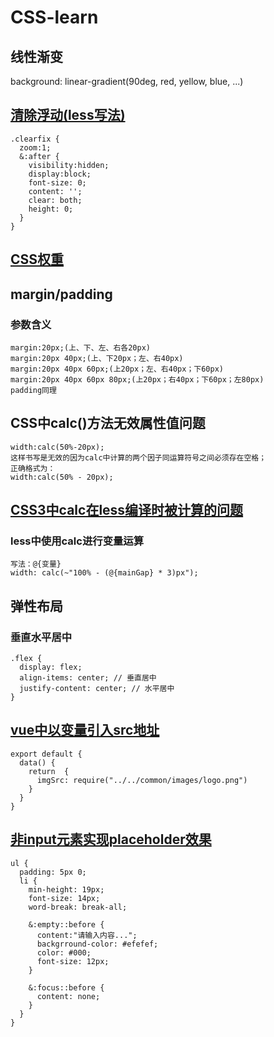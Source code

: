 # CSS-learn
## 线性渐变
background: linear-gradient(90deg, red, yellow, blue, ...)
## [清除浮动(less写法)](http://blog.sina.com.cn/s/blog_60b35e830101c1r8.html)
```
.clearfix {
  zoom:1;
  &:after {
    visibility:hidden;
    display:block;
    font-size: 0;
    content: '';
    clear: both;
    height: 0;
  }
}
```
## [CSS权重](https://www.jianshu.com/p/983ff63adaa6)
## margin/padding
### 参数含义
```
margin:20px;(上、下、左、右各20px)
margin:20px 40px;(上、下20px；左、右40px)
margin:20px 40px 60px;(上20px；左、右40px；下60px)
margin:20px 40px 60px 80px;(上20px；右40px；下60px；左80px)
padding同理
```
## CSS中calc()方法无效属性值问题
```
width:calc(50%-20px);
这样书写是无效的因为calc中计算的两个因子同运算符号之间必须存在空格；
正确格式为：
width:calc(50% - 20px);
```
## [CSS3中calc在less编译时被计算的问题](https://blog.csdn.net/playboyanta123/article/details/50408335)
### less中使用calc进行变量运算
```
写法：@{变量}
width: calc(~"100% - (@{mainGap} * 3)px");
```
## 弹性布局
### 垂直水平居中
```
.flex {
  display: flex;
  align-items: center; // 垂直居中
  justify-content: center; // 水平居中
}
```
## [vue中以变量引入src地址](https://zhuanlan.zhihu.com/p/88897041)
```
export default {
  data() {
    return  {
      imgSrc: require("../../common/images/logo.png")
    }
  }
}
```
## [非input元素实现placeholder效果](https://blog.csdn.net/m0_37922914/article/details/100152825)
```
ul {
  padding: 5px 0;
  li {
    min-height: 19px;
    font-size: 14px;
    word-break: break-all;
    
    &:empty::before {
      content:"请输入内容...";
      backgrround-color: #efefef;
      color: #000;
      font-size: 12px;
    }
    
    &:focus::before {
      content: none;
    }
  }
}
```

